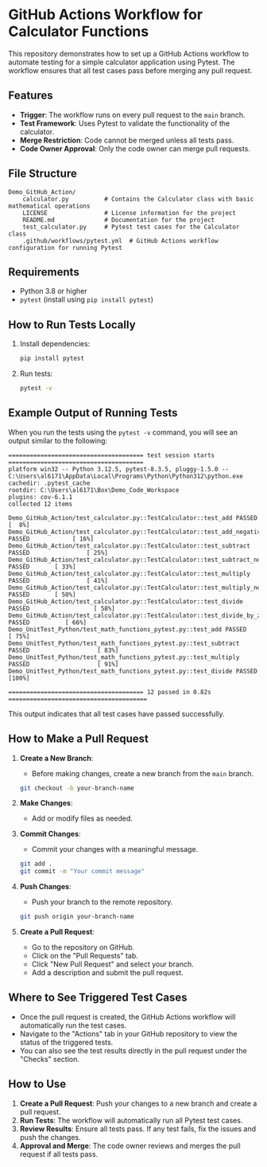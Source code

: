 # GitHub Actions Workflow for Calculator Functions

This repository demonstrates how to set up a GitHub Actions workflow to automate testing for a simple calculator application using Pytest. The workflow ensures that all test cases pass before merging any pull request.

## Features

- **Trigger**: The workflow runs on every pull request to the `main` branch.
- **Test Framework**: Uses Pytest to validate the functionality of the calculator.
- **Merge Restriction**: Code cannot be merged unless all tests pass.
- **Code Owner Approval**: Only the code owner can merge pull requests.

## File Structure

```
Demo_GitHub_Action/
    calculator.py          # Contains the Calculator class with basic mathematical operations
    LICENSE                # License information for the project
    README.md              # Documentation for the project
    test_calculator.py     # Pytest test cases for the Calculator class
    .github/workflows/pytest.yml  # GitHub Actions workflow configuration for running Pytest
```

## Requirements

- Python 3.8 or higher
- `pytest` (install using `pip install pytest`)

## How to Run Tests Locally

1. Install dependencies:

   ```bash
   pip install pytest
   ```
2. Run tests:

   ```bash
   pytest -v
   ```

## Example Output of Running Tests

When you run the tests using the `pytest -v` command, you will see an output similar to the following:

```
====================================== test session starts ======================================
platform win32 -- Python 3.12.5, pytest-8.3.5, pluggy-1.5.0 -- C:\Users\al6171\AppData\Local\Programs\Python\Python312\python.exe
cachedir: .pytest_cache
rootdir: C:\Users\al6171\Box\Demo_Code_Workspace
plugins: cov-6.1.1
collected 12 items                                                                              

Demo_GitHub_Action/test_calculator.py::TestCalculator::test_add PASSED                     [  8%]
Demo_GitHub_Action/test_calculator.py::TestCalculator::test_add_negative PASSED            [ 16%] 
Demo_GitHub_Action/test_calculator.py::TestCalculator::test_subtract PASSED                [ 25%] 
Demo_GitHub_Action/test_calculator.py::TestCalculator::test_subtract_negative PASSED       [ 33%] 
Demo_GitHub_Action/test_calculator.py::TestCalculator::test_multiply PASSED                [ 41%] 
Demo_GitHub_Action/test_calculator.py::TestCalculator::test_multiply_negative PASSED       [ 50%] 
Demo_GitHub_Action/test_calculator.py::TestCalculator::test_divide PASSED                  [ 58%]
Demo_GitHub_Action/test_calculator.py::TestCalculator::test_divide_by_zero PASSED          [ 66%] 
Demo_UnitTest_Python/test_math_functions_pytest.py::test_add PASSED                        [ 75%] 
Demo_UnitTest_Python/test_math_functions_pytest.py::test_subtract PASSED                   [ 83%] 
Demo_UnitTest_Python/test_math_functions_pytest.py::test_multiply PASSED                   [ 91%] 
Demo_UnitTest_Python/test_math_functions_pytest.py::test_divide PASSED                     [100%] 

====================================== 12 passed in 0.82s ======================================= 
```

This output indicates that all test cases have passed successfully.

## How to Make a Pull Request

1. **Create a New Branch**:

   - Before making changes, create a new branch from the `main` branch.

   ```bash
   git checkout -b your-branch-name
   ```
2. **Make Changes**:

   - Add or modify files as needed.
3. **Commit Changes**:

   - Commit your changes with a meaningful message.

   ```bash
   git add .
   git commit -m "Your commit message"
   ```
4. **Push Changes**:

   - Push your branch to the remote repository.

   ```bash
   git push origin your-branch-name
   ```
5. **Create a Pull Request**:

   - Go to the repository on GitHub.
   - Click on the "Pull Requests" tab.
   - Click "New Pull Request" and select your branch.
   - Add a description and submit the pull request.

## Where to See Triggered Test Cases

- Once the pull request is created, the GitHub Actions workflow will automatically run the test cases.
- Navigate to the "Actions" tab in your GitHub repository to view the status of the triggered tests.
- You can also see the test results directly in the pull request under the "Checks" section.

## How to Use

1. **Create a Pull Request**: Push your changes to a new branch and create a pull request.
2. **Run Tests**: The workflow will automatically run all Pytest test cases.
3. **Review Results**: Ensure all tests pass. If any test fails, fix the issues and push the changes.
4. **Approval and Merge**: The code owner reviews and merges the pull request if all tests pass.
